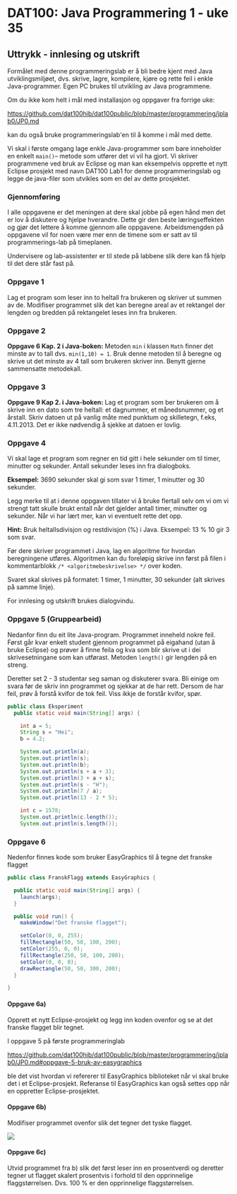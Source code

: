 # DAT100: Java Programmering 1 - uke 35

## Uttrykk - innlesing og utskrift

Formålet med denne programmeringslab er å bli bedre kjent med Java utviklingsmiljøet, dvs. skrive, lagre, kompilere, kjøre og rette feil i enkle Java-programmer. Egen PC brukes til utvikling av Java programmene.

Om du ikke kom helt i mål med installasjon og oppgaver fra forrige uke:

https://github.com/dat100hib/dat100public/blob/master/programmering/jplab0/JP0.md

kan du også bruke programmeringslab'en til å komme i mål med dette.

Vi skal i første omgang lage enkle Java-programmer som bare inneholder en enkelt `main()`– metode som utfører det vi vil ha gjort. Vi skriver programmene ved bruk av Eclipse og man kan eksempelvis opprette et nytt Eclipse prosjekt med navn DAT100 Lab1 for denne programmeringslab og legge de java-filer som utvikles som en del av dette prosjektet.

### Gjennomføring

I alle oppgavene er det meningen at dere skal jobbe på egen hånd men det er lov å diskutere og hjelpe hverandre. Dette gir den beste læringseffekten og gjør det lettere å komme gjennom alle oppgavene. Arbeidsmengden på oppgavene vil for noen være mer enn de timene som er satt av til programmerings-lab på timeplanen.

Undervisere og lab-assistenter er til stede på labbene slik dere kan få hjelp til det dere står fast på.

### Oppgave 1

Lag et program som leser inn to heltall fra brukeren og skriver ut summen av de. Modifiser programmet slik det kan beregne areal av et rektangel der lengden og bredden på rektangelet leses inn fra brukeren.

### Oppgave 2

**Oppgave 6 Kap. 2 i Java-boken:** Metoden `min` i klassen `Math` finner det minste av to tall dvs. `min(1,10) = 1`. Bruk denne metoden til å beregne og skrive ut det minste av 4 tall som brukeren skriver inn. Benytt gjerne sammensatte metodekall.

### Oppgave 3

**Oppgave 9 Kap 2. i Java-boken:** Lag et program som ber brukeren om å skrive inn en dato som tre heltall: et dagnummer, et månedsnummer, og et årstall. Skriv datoen ut på vanlig måte med punktum og skilletegn, f.eks, 4.11.2013. Det er ikke nødvendig å sjekke at datoen er lovlig.

### Oppgave 4

Vi skal lage et program som regner en tid gitt i hele sekunder om til timer, minutter og sekunder. Antall sekunder leses inn fra dialogboks.

**Eksempel:** 3690 sekunder skal gi som svar 1 timer, 1 minutter og 30 sekunder.

Legg merke til at i denne oppgaven tillater vi å bruke flertall selv om vi om vi strengt tatt skulle brukt entall når det gjelder antall timer, minutter og sekunder. Når vi har lært mer, kan vi eventuelt rette det opp.

**Hint:** Bruk heltallsdivisjon og restdivisjon (%) i Java. Eksempel: 13 % 10 gir 3 som svar.

Før dere skriver programmet i Java, lag en algoritme for hvordan beregningene utføres. Algoritmen kan du foreløpig skrive inn først på filen i kommentarblokk `/* <algoritmebeskrivelse> */` over koden.

Svaret skal skrives på formatet: 1 timer, 1 minutter, 30 sekunder (alt skrives på samme linje).

For innlesing og utskrift brukes dialogvindu.

### Oppgave 5 (Gruppearbeid)

Nedanfor finn du eit lite Java-program. Programmet inneheld nokre feil. Først går kvar enkelt student gjennom programmet på eigahand (utan å bruke Eclipse) og prøver å finne feila og kva som blir skrive ut i dei skrivesetningane som kan utførast. Metoden `length()` gir lengden på en streng.

Deretter set 2 - 3 studentar seg saman og diskuterer svara. Bli einige om svara før de skriv inn programmet og sjekkar at de har rett. Dersom de har feil, prøv å forstå kvifor de tok feil. Viss ikkje de forstår kvifor, spør.

```java
public class Eksperiment
  public static void main(String[] args) {

    int a = 5;
    String s = "Hei";
    b = 4.2;

    System.out.println(a);
    System.out.println(s);
    System.out.println(b);
    System.out.println(s + a + 3);
    System.out.println(3 + a + s);
    System.out.println(s - "H");
    System.out.println(7 / a);
    System.out.println(13 - 2 * 5);

    int c = 1578;
    System.out.println(c.length());
    System.out.println(s.length());
```

### Oppgave 6

Nedenfor finnes kode som bruker EasyGraphics til å tegne det franske flagget

```java
public class FranskFlagg extends EasyGraphics {

  public static void main(String[] args) {
    launch(args);
  }

  public void run() {
    makeWindow("Det franske flagget");

    setColor(0, 0, 255);
    fillRectangle(50, 50, 100, 200);
    setColor(255, 0, 0);
    fillRectangle(250, 50, 100, 200);
    setColor(0, 0, 0);
    drawRectangle(50, 50, 300, 200);
  }

}
```

#### Oppgave 6a)

Opprett et nytt Eclipse-prosjekt og legg inn koden ovenfor og se at det franske flagget blir tegnet.

I oppgave 5 på første programmeringlab 

https://github.com/dat100hib/dat100public/blob/master/programmering/jplab0/JP0.md#oppgave-5-bruk-av-easygraphics

ble det vist hvordan vi refererer til EasyGraphics biblioteket når vi skal bruke det i et Eclipse-prosjekt. Referanse til EasyGraphics kan også settes opp når en oppretter Eclipse-prosjektet.

#### Oppgave 6b)

Modifiser programmet ovenfor slik det tegner det tyske flagget.

![](assets/markdown-img-paste-20190808132425839.png)

#### Oppgave 6c)

Utvid programmet fra b) slik det først leser inn en prosentverdi og deretter tegner ut flagget skalert prosentvis i forhold til den opprinnelige flaggstørrelsen. Dvs. 100 % er den opprinnelige flaggstørrelsen.
